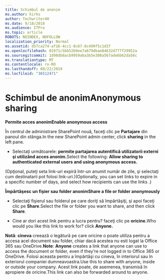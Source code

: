 ```yaml
---
title: Schimbul de anonim
ms.author: kirks
author: Techwriter40
ms.date: 9/18/2018
ms.audience: ITPro
ms.topic: article
ROBOTS: NOINDEX, NOFOLLOW
localization_priority: Normal
ms.assetid: d57ca274-af16-4cc1-8c67-8c499f5c1d37
ms.openlocfilehash: 01971c5bb52b9ee7a679dbae84632d777f29952a
ms.sourcegitcommit: 1d98db8acb9959aba3b5e308a567ade6b62da56c
ms.translationtype: MT
ms.contentlocale: ro-RO
ms.lasthandoff: 08/22/2019
ms.locfileid: "36512471"
---
```

# <a name="anonymous-sharing"></a><span data-ttu-id="9762a-102">Schimbul de anonim</span><span class="sxs-lookup"><span data-stu-id="9762a-102">Anonymous sharing</span></span>

 <span data-ttu-id="9762a-103">**Permite acces anonim**</span><span class="sxs-lookup"><span data-stu-id="9762a-103">**Enable anonymous access**</span></span>
  
<span data-ttu-id="9762a-104">În centrul de administrare SharePoint nouă, faceţi clic pe **Partajare** din panoul din stânga.</span><span class="sxs-lookup"><span data-stu-id="9762a-104">In the new SharePoint admin center, click **sharing** in the left pane.</span></span> 
  
- <span data-ttu-id="9762a-105">Selectaţi următoarele: **permite partajarea autentifică utilizatorii externi şi utilizând acces anonim.**</span><span class="sxs-lookup"><span data-stu-id="9762a-105">Select the following: **Allow sharing to authenticated external users and using anonymous access.**</span></span>
  
<span data-ttu-id="9762a-106">(Opţional, puteţi seta link-uri expiră într-un anumit număr de zile, şi selectaţi cum destinatarii pot folosi link-uri.)</span><span class="sxs-lookup"><span data-stu-id="9762a-106">(Optionally, you can set links to expire in a specific number of days, and select how recipients can use the links .)</span></span>
    
 <span data-ttu-id="9762a-107">**Împărtăşesc un fișier sau folder anonim**</span><span class="sxs-lookup"><span data-stu-id="9762a-107">**Share a file or folder anonymously**</span></span>
  
- <span data-ttu-id="9762a-108">Selectaţi fişierul sau folderul pe care doriţi să împărtăşiţi, şi apoi faceţi clic pe **Share**.</span><span class="sxs-lookup"><span data-stu-id="9762a-108">Select the file or folder you want to share, and then click **Share**.</span></span> 
    
- <span data-ttu-id="9762a-109">Cine ar dori acest link pentru a lucra pentru? faceţi clic pe **oricine.**</span><span class="sxs-lookup"><span data-stu-id="9762a-109">Who would you like this link to work for? click **Anyone.**</span></span>
  
 <span data-ttu-id="9762a-110">**Notă**: **cineva** creează o legătură pe care oricine o poate utiliza pentru a accesa acel document sau folder, chiar dacă acestea nu esti logat la Office 365 sau OneDrive.</span><span class="sxs-lookup"><span data-stu-id="9762a-110">**Note**: **Anyone** creates a link that anyone can use to access the document or folder, even if they're not logged in to Office 365 or OneDrive.</span></span> <span data-ttu-id="9762a-111">Folosi aceasta pentru a împărtăşi cu cineva, în interiorul sau în exteriorul companiei dumneavoastra.</span><span class="sxs-lookup"><span data-stu-id="9762a-111">Use this to share with anyone, inside or outside your company.</span></span> <span data-ttu-id="9762a-112">Acest link poate, de asemenea, transmisă în apropiere de oricine.</span><span class="sxs-lookup"><span data-stu-id="9762a-112">This link can also be forwarded around to anyone.</span></span> 
    

